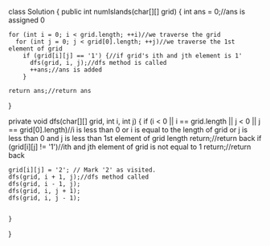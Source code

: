 class Solution {
    public int numIslands(char[][] grid) {
            int ans = 0;//ans is assigned 0

    for (int i = 0; i < grid.length; ++i)//we traverse the grid
      for (int j = 0; j < grid[0].length; ++j)//we traverse the 1st element of grid
        if (grid[i][j] == '1') {//if grid's ith and jth element is 1'
          dfs(grid, i, j);//dfs method is called
          ++ans;//ans is added
        }

    return ans;//return ans
  }

  private void dfs(char[][] grid, int i, int j) {
    if (i < 0 || i == grid.length || j < 0 || j == grid[0].length)//i is less than 0 or i is equal to the length of grid or j is less than 0 and j is less than 1st element of grid length
      return;//return back
    if (grid[i][j] != '1')//ith and jth element of grid is not equal to 1
      return;//return back

    grid[i][j] = '2'; // Mark '2' as visited.
    dfs(grid, i + 1, j);//dfs method called
    dfs(grid, i - 1, j);
    dfs(grid, i, j + 1);
    dfs(grid, i, j - 1);

        
    }
}